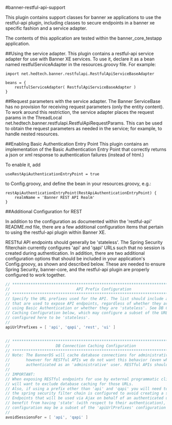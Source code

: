 #banner-restful-api-support

This plugin contains support classes for banner xe applications to use the restful-api plugin, including classes to secure endpoints in a banner xe specific fashion and a service adapter.

The contents of this application are tested within the banner_core_testapp application.

##Using the service adapter.
This plugin contains a restful-api service adapter for use with Banner XE services.  To use it, declare it as a bean named restfulServiceAdapter in the resources.groovy file.  For example:

    import net.hedtech.banner.restfulapi.RestfulApiServiceBaseAdapter

    beans = {
        restfulServiceAdapter( RestfulApiServiceBaseAdapter )
    }

##Request parameters with the service adapter.
The Banner ServiceBase has no provision for receiving request parameters (only the entity content).  To work around this restriction,
the service adapter places the request params in the ThreadLocal net.hedtech.banner.restfulapi.RestfulApiRequestParams.  This can be used to obtain the request parameters as needed in the service; for example, to handle nested resources.

##Enabling Basic Authentication Entry Point
This plugin contains an implementation of the Basic Authentication Entry Point that correctly returns a json or xml response to authentication failures (instead of html.)

To enable it, add

    useRestApiAuthenticationEntryPoint = true

to Config.groovy, and define the bean in your resources.groovy, e.g.:

    restApiAuthenticationEntryPoint(RestApiAuthenticationEntryPoint) {
        realmName = 'Banner REST API Realm'
    }

##Additional Configuration for REST

In addition to the configuration as documented within the 'restful-api' README.md file, there are a few additional configuration items that pertain to using the restful-api plugin within Banner XE.

RESTful API endpoints should generally be 'stateless'. The Spring Security filterchain currently configures 'api' and 'qapi' URLs such that no session is created during authentication. In addition, there are two additional configuration options that should be included in your application's Config.groovy, as shown and described below. These are needed to ensure Spring Security, banner-core, and the restful-api plugin are properly configured to work together.

```groovy
// ******************************************************************************
//                             API Prefix Configuration
// ******************************************************************************
// Specify the URL prefixes used for the API. The list should include all prefixes
// that are used to expose API endpoints, regardless of whether they are protected
// using Basic Authentication or whether they are 'stateless'. See DB Connection
// Caching Configuration below, which may configure a subset of the URL prefixes
// configured here to be 'stateless'.
//
apiUrlPrefixes = [ 'api', 'qapi', 'rest', 'ui' ]


// ******************************************************************************
//                    DB Connection Caching Configuration
// ******************************************************************************
// Note: The BannerDS will cache database connections for administrative users,
//       however for RESTful APIs we do not want this behavior (even when
//       authenticated as an 'administrative' user. RESTful APIs should be stateless.
//
// IMPORTANT:
// When exposing RESTful endpoints for use by external programmatic clients, we
// will want to exclude database caching for those URLs.
// Also, if using a prefix other than 'api' and 'qapi' you will need to ensure
// the spring security filter chain is configured to avoid creating a session.
// Endpoints that will be used via Ajax on behalf of an authenticated user can
// benefit from having 'state' (with respect to their authentication), hence this
// configuration may be a subset of the 'apiUrlPrefixes' configuration above.
//
avoidSessionsFor = [ 'api', 'qapi' ]
```

